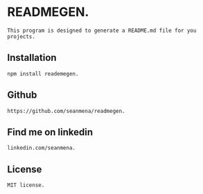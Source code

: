  
   # READMEGEN.

    This program is designed to generate a README.md file for you projects.

   ## Installation

    npm install reademegen.

   ## Github
   
    https://github.com/seanmena/readmegen.

   ## Find me on linkedin
    linkedin.com/seanmena.

   ## License
    MIT license.
  